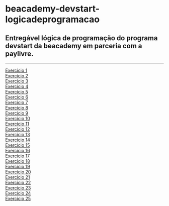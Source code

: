 # beacademy-devstart-logicadeprogramacao

## Entregável lógica de programação do programa devstart da beacademy em parceria com a paylivre.
<hr>
<a href="https://github.com/figmateus/exercicios/exercicio1">Exercicio 1<a/><br>
<a href="https://github.com/figmateus/exercicios/exercicio1">Exercicio 2<a/><br>
<a href="https://github.com/figmateus/exercicios/exercicio1">Exercicio 3<a/><br>
<a href="https://github.com/figmateus/exercicios/exercicio1">Exercicio 4<a/><br>
<a href="https://github.com/figmateus/exercicios/exercicio1">Exercicio 5<a/><br>
<a href="https://github.com/figmateus/exercicios/exercicio1">Exercicio 6<a/><br>
<a href="https://github.com/figmateus/exercicios/exercicio1">Exercicio 7<a/><br>
<a href="https://github.com/figmateus/exercicios/exercicio1">Exercicio 8<a/><br>
<a href="https://github.com/figmateus/exercicios/exercicio1">Exercicio 9<a/><br>
<a href="https://github.com/figmateus/exercicios/exercicio1">Exercicio 10<a/><br>
<a href="https://github.com/figmateus/exercicios/exercicio1">Exercicio 11<a/><br>
<a href="https://github.com/figmateus/exercicios/exercicio1">Exercicio 12<a/><br>
<a href="https://github.com/figmateus/exercicios/exercicio1">Exercicio 13<a/><br>
<a href="https://github.com/figmateus/exercicios/exercicio1">Exercicio 14<a/><br>
<a href="https://github.com/figmateus/exercicios/exercicio1">Exercicio 15<a/><br>
<a href="https://github.com/figmateus/exercicios/exercicio1">Exercicio 16<a/><br>
<a href="https://github.com/figmateus/exercicios/exercicio1">Exercicio 17<a/><br>
<a href="https://github.com/figmateus/exercicios/exercicio1">Exercicio 18<a/><br>
<a href="https://github.com/figmateus/exercicios/exercicio1">Exercicio 19<a/><br>
<a href="https://github.com/figmateus/exercicios/exercicio1">Exercicio 20<a/><br>
<a href="https://github.com/figmateus/exercicios/exercicio1">Exercicio 21<a/><br>
<a href="https://github.com/figmateus/exercicios/exercicio1">Exercicio 22<a/><br>
<a href="https://github.com/figmateus/exercicios/exercicio1">Exercicio 23<a/><br>
<a href="https://github.com/figmateus/exercicios/exercicio1">Exercicio 24<a/><br>
<a href="https://github.com/figmateus/exercicios/exercicio1">Exercicio 25<a/><br>


